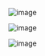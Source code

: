 
![image](https://cloud.githubusercontent.com/assets/14239507/17839559/524218a4-67a0-11e6-9bd7-3c14a10db2ab.png)

![image](https://cloud.githubusercontent.com/assets/14239507/17839571/ab5df520-67a0-11e6-8d46-58b675ad9548.png)

![image](https://cloud.githubusercontent.com/assets/14239507/17839569/972fa09e-67a0-11e6-9685-33b95943b46c.png)
